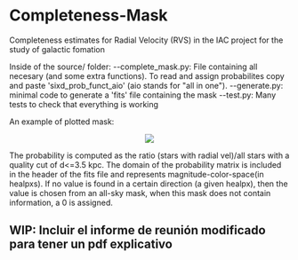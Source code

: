 # Completeness-Mask
Completeness estimates for Radial Velocity (RVS) in the IAC project for the study of galactic fomation

Inside of the source/ folder:
--complete_mask.py: File containing all necesary (and some extra functions). 
To read and assign probabilites copy and paste 'sixd_prob_funct_aio' (aio stands for "all in one").
--generate.py: minimal code to generate a 'fits' file containing the mask
--test.py: Many tests to check that everything is working

An example of plotted mask:
<p align="center">
  <img src="https://drive.google.com/thumbnail?id=1lyfpPIqxnQzKvOu0J6oK82nv0Jn44MLs&sz=w300" />
</p>

The probability is computed as the ratio (stars with radial vel)/all stars with a quality cut of d<=3.5 kpc.
The domain of the probability matrix is included in the header of the fits file and represents
magnitude-color-space(in healpxs). If no value is found in a certain direction (a given healpx), then
the value is chosen from an all-sky mask, when this mask does not contain information, a 0 is assigned.

## WIP: Incluir el informe de reunión modificado para tener un pdf explicativo
